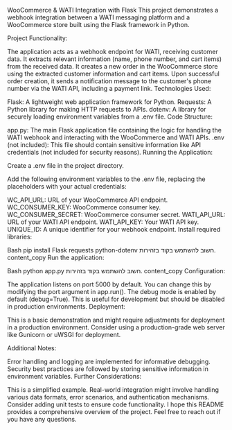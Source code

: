 WooCommerce & WATI Integration with Flask
This project demonstrates a webhook integration between a WATI messaging platform and a WooCommerce store built using the Flask framework in Python.

Project Functionality:

The application acts as a webhook endpoint for WATI, receiving customer data.
It extracts relevant information (name, phone number, and cart items) from the received data.
It creates a new order in the WooCommerce store using the extracted customer information and cart items.
Upon successful order creation, it sends a notification message to the customer's phone number via the WATI API, including a payment link.
Technologies Used:

Flask: A lightweight web application framework for Python.
Requests: A Python library for making HTTP requests to APIs.
dotenv: A library for securely loading environment variables from a .env file.
Code Structure:

app.py: The main Flask application file containing the logic for handling the WATI webhook and interacting with the WooCommerce and WATI APIs.
.env (not included): This file should contain sensitive information like API credentials (not included for security reasons).
Running the Application:

Create a .env file in the project directory.

Add the following environment variables to the .env file, replacing the placeholders with your actual credentials:

WC_API_URL: URL of your WooCommerce API endpoint.
WC_CONSUMER_KEY: WooCommerce consumer key.
WC_CONSUMER_SECRET: WooCommerce consumer secret.
WATI_API_URL: URL of your WATI API endpoint.
WATI_API_KEY: Your WATI API key.
UNIQUE_ID: A unique identifier for your webhook endpoint.
Install required libraries:

Bash
pip install Flask requests python-dotenv
חשוב להשתמש בקוד בזהירות.
content_copy
Run the application:

Bash
python app.py
חשוב להשתמש בקוד בזהירות.
content_copy
Configuration:

The application listens on port 5000 by default. You can change this by modifying the port argument in app.run().
The debug mode is enabled by default (debug=True). This is useful for development but should be disabled in production environments.
Deployment:

This is a basic demonstration and might require adjustments for deployment in a production environment. Consider using a production-grade web server like Gunicorn or uWSGI for deployment.

Additional Notes:

Error handling and logging are implemented for informative debugging.
Security best practices are followed by storing sensitive information in environment variables.
Further Considerations:

This is a simplified example. Real-world integration might involve handling various data formats, error scenarios, and authentication mechanisms.
Consider adding unit tests to ensure code functionality.
I hope this README provides a comprehensive overview of the project. Feel free to reach out if you have any questions.
